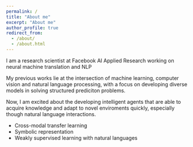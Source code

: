 ```yaml
---
permalink: /
title: "About me"
excerpt: "About me"
author_profile: true
redirect_from: 
  - /about/
  - /about.html
---
```

I am a research scientist at Facebook AI Applied Research working on neural machine translation and NLP

My previous works lie at the intersection of machine learning, computer vision and natural language processing, with a focus on developing diverse models in solving structured prediciton problems. 

Now, I am excited about the developing intelligent agents that are able to acquire knowledge and adapt to novel enviroments quickly, especially though natural language interactions.
* Cross-modal transfer learning
* Symbolic representation
* Weakly supervised learning with natural languages
